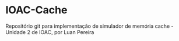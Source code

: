 # IOAC-Cache

Repositório git para implementação de simulador de memória cache - Unidade 2 de IOAC, por Luan Pereira